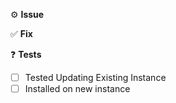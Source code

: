 :gear: **Issue**

<!-- What's wrong; why the change? A good place to reference the ticket if it exists. -->

:white_check_mark: **Fix**

<!-- How did you fix the issue? -->

:question: **Tests**

<!-- Enumerate what you tested here. We 💖 screenshots and issue specific tests!-->

- [ ] Tested Updating Existing Instance
- [ ] Installed on new instance
